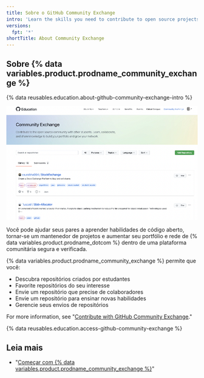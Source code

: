 ```yaml
---
title: Sobre o GitHub Community Exchange
intro: 'Learn the skills you need to contribute to open source projects and grow your own portfolio, with {% data variables.product.prodname_community_exchange %}.'
versions:
  fpt: '*'
shortTitle: About Community Exchange
---
```


## Sobre {% data variables.product.prodname_community_exchange %}

{% data reusables.education.about-github-community-exchange-intro %}

![Captura de tela da página de da Community Exchange](/assets/images/help/education/community-exchange-page.png)

Você pode ajudar seus pares a aprender habilidades de código aberto, tornar-se um mantenedor de projetos e aumentar seu portfólio e rede de {% data variables.product.prodname_dotcom %} dentro de uma plataforma comunitária segura e verificada.

{% data variables.product.prodname_community_exchange %} permite que você:
- Descubra repositórios criados por estudantes
- Favorite repositórios do seu interesse
- Envie um repositório que precise de colaboradores
- Envie um repositório para ensinar novas habilidades
- Gerencie seus envios de repositórios

For more information, see "[Contribute with GitHub Community Exchange](/education/contribute-with-github-community-exchange)."

{% data reusables.education.access-github-community-exchange %}

## Leia mais

- "[Começar com {% data variables.product.prodname_community_exchange %}](/education/contribute-with-github-community-exchange/getting-started-with-github-community-exchange)"
